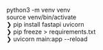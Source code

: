 python3 -m venv venv  
source venv/bin/activate  
❯ pip install fastapi uvicorn  
❯ pip freeze > requirements.txt   
❯ uvicorn main:app --reload  

